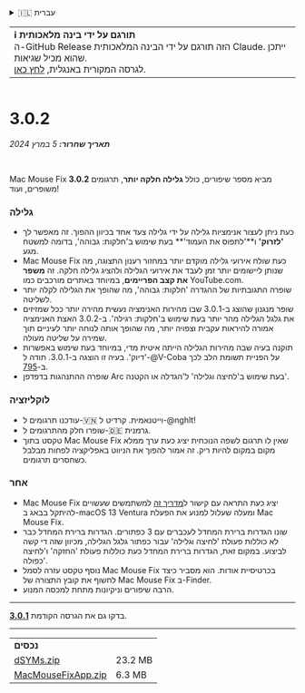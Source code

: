 <details>
<summary>🇮🇱 עברית</summary>

[🇬🇧 English (GitHub)](https://github.com/noah-nuebling/mac-mouse-fix/releases/tag/3.0.2)\
[🇦🇩 Català](https://redirect.macmousefix.com/?target=mmf-release&tag=3.0.2&locale=ca)\
[🇩🇪 Deutsch](https://redirect.macmousefix.com/?target=mmf-release&tag=3.0.2&locale=de)\
[🇪🇸 Español](https://redirect.macmousefix.com/?target=mmf-release&tag=3.0.2&locale=es)\
[🇫🇷 Français](https://redirect.macmousefix.com/?target=mmf-release&tag=3.0.2&locale=fr)\
[🇮🇩 Indonesia](https://redirect.macmousefix.com/?target=mmf-release&tag=3.0.2&locale=id)\
[🇮🇹 Italiano](https://redirect.macmousefix.com/?target=mmf-release&tag=3.0.2&locale=it)\
[🇭🇺 Magyar](https://redirect.macmousefix.com/?target=mmf-release&tag=3.0.2&locale=hu)\
[🇳🇱 Nederlands](https://redirect.macmousefix.com/?target=mmf-release&tag=3.0.2&locale=nl)\
[🇵🇱 Polski](https://redirect.macmousefix.com/?target=mmf-release&tag=3.0.2&locale=pl)\
[🇧🇷 Português (Brasil)](https://redirect.macmousefix.com/?target=mmf-release&tag=3.0.2&locale=pt-BR)\
[🇵🇹 Português (Portugal)](https://redirect.macmousefix.com/?target=mmf-release&tag=3.0.2&locale=pt-PT)\
[🇷🇴 Română](https://redirect.macmousefix.com/?target=mmf-release&tag=3.0.2&locale=ro)\
[🇸🇪 Svenska](https://redirect.macmousefix.com/?target=mmf-release&tag=3.0.2&locale=sv)\
[🇻🇳 Tiếng Việt](https://redirect.macmousefix.com/?target=mmf-release&tag=3.0.2&locale=vi)\
[🇹🇷 Türkçe](https://redirect.macmousefix.com/?target=mmf-release&tag=3.0.2&locale=tr)\
[🇨🇿 Čeština](https://redirect.macmousefix.com/?target=mmf-release&tag=3.0.2&locale=cs)\
[🇬🇷 Ελληνικά](https://redirect.macmousefix.com/?target=mmf-release&tag=3.0.2&locale=el)\
[🇷🇺 Русский](https://redirect.macmousefix.com/?target=mmf-release&tag=3.0.2&locale=ru)\
[🇺🇦 Українська](https://redirect.macmousefix.com/?target=mmf-release&tag=3.0.2&locale=uk)\
**🇮🇱 עברית**\
[🇸🇦 العربية](https://redirect.macmousefix.com/?target=mmf-release&tag=3.0.2&locale=ar)\
[🇮🇳 हिन्दी](https://redirect.macmousefix.com/?target=mmf-release&tag=3.0.2&locale=hi)\
[🇹🇭 ไทย](https://redirect.macmousefix.com/?target=mmf-release&tag=3.0.2&locale=th)\
[🇨🇳 中文 (简体)](https://redirect.macmousefix.com/?target=mmf-release&tag=3.0.2&locale=zh-Hans)\
[🇨🇳 中文 (繁體)](https://redirect.macmousefix.com/?target=mmf-release&tag=3.0.2&locale=zh-Hant)\
[🇭🇰 中文（香港)](https://redirect.macmousefix.com/?target=mmf-release&tag=3.0.2&locale=zh-HK)\
[🇯🇵 日本語](https://redirect.macmousefix.com/?target=mmf-release&tag=3.0.2&locale=ja)\
[🇰🇷 한국어](https://redirect.macmousefix.com/?target=mmf-release&tag=3.0.2&locale=ko)\
[Help translate Mac Mouse Fix to different languages!](https://github.com/noah-nuebling/mac-mouse-fix/discussions/731)
</details>
<table align=><td>
<b>ℹ️ תורגם על ידי בינה מלאכותית</b><br>
ה-GitHub Release הזה תורגם על ידי הבינה המלאכותית Claude. ייתכן שהוא מכיל שגיאות.<br>
לגרסה המקורית באנגלית, <a href="https://github.com/noah-nuebling/mac-mouse-fix/releases/tag/3.0.2">לחץ כאן</a>.
</td></table>

<table></table>

# 3.0.2
***תאריך שחרור:** 5 במרץ 2024*

<br>

Mac Mouse Fix **3.0.2** מביא מספר שיפורים, כולל **גלילה חלקה יותר**, תרגומים משופרים, ועוד!

### גלילה

- כעת ניתן לעצור אנימציות גלילה על ידי גלילה צעד אחד בכיוון ההפוך. זה מאפשר לך **'לזרוק'** ו**'לתפוס את העמוד'** בעת שימוש ב'חלקות: גבוהה', בדומה למשטח מגע.
- Mac Mouse Fix כעת שולח אירועי גלילה מוקדם יותר במחזור רענון התצוגה, מה שנותן ליישומים יותר זמן לעבד את אירועי הגלילה ולהציג גלילה חלקה. זה **משפר את קצב הפריימים**, במיוחד באתרים מורכבים כמו YouTube.com.
- שופרה התגובתיות של ההגדרה 'חלקות: גבוהה', מה שהופך את הגלילה לקלה יותר לשליטה.
- שופר מנגנון שהוצג ב-3.0.1 שבו מהירות האנימציה נעשית מהירה יותר ככל שמזיזים את גלגל הגלילה מהר יותר בעת שימוש ב'חלקות: רגילה'. ב-3.0.2 האצת האנימציה אמורה להיראות עקבית וצפויה יותר, מה שהופך אותה לנוחה יותר לעיניים תוך שמירה על שליטה מעולה.
- תוקנה בעיה שבה מהירות הגלילה הייתה איטית מדי, במיוחד בעת שימוש באפשרות 'דיוק'. בעיה זו הוצגה ב-3.0.1. תודה ל-@V-Coba על הפניית תשומת הלב לכך ב-[795](https://github.com/noah-nuebling/mac-mouse-fix/issues/795).
- שופרה ההתנהגות בדפדפן Arc בעת שימוש ב'לחיצה וגלילה' ל'הגדלה או הקטנה'.

### לוקליזציה

- עודכנו תרגומים ל-🇻🇳 וייטנאמית. קרדיט ל-@nghlt!
- שופרו חלק מהתרגומים ל-🇩🇪 גרמנית.
- טקסט בתוך Mac Mouse Fix שאין לו תרגום לשפה הנוכחית יציג כעת ערך ממלא מקום במקום להיות ריק. זה אמור להפוך את הניווט באפליקציה לפחות מבלבל כשחסרים תרגומים.

### אחר

- Mac Mouse Fix יציג כעת התראה עם קישור ל[מדריך זה](https://github.com/noah-nuebling/mac-mouse-fix/discussions/861) למשתמשים שעשויים להיתקל בבאג ב-macOS 13 Ventura ומעלה שעלול למנוע את הפעלת Mac Mouse Fix.
- שונו הגדרות ברירת המחדל לעכברים עם 3 כפתורים. הגדרות ברירת המחדל כבר לא כוללות פעולת 'לחיצה וגלילה' עבור כפתור גלגל הגלילה, מכיוון שזה די קשה לביצוע. במקום זאת, הגדרות ברירת המחדל כעת כוללות פעולת 'החזקה' ו'לחיצה כפולה'.
- נוסף טקסט עזרה לסמל Mac Mouse Fix בכרטיסיית אודות. הוא מסביר כיצד לחשוף את קובץ התצורה של Mac Mouse Fix ב-Finder.
- הרבה שיפורים וניקיונות מתחת למכסה המנוע.

---

בדקו גם את הגרסה הקודמת [**3.0.1**](https://redirect.macmousefix.com/?target=mmf-release&tag=3.0.1&locale=he).

---

<table align="start">
<tr>
    <td colspan=2>
        <b>נכסים</b>
    </td>
</tr>
<tr>
    <td><a href="https://github.com/noah-nuebling/mac-mouse-fix/releases/download/3.0.2/dSYMs.zip">dSYMs.zip</a></td>
    <td>23.2 MB</td>
</tr>
<tr>
    <td><a href="https://github.com/noah-nuebling/mac-mouse-fix/releases/download/3.0.2/MacMouseFixApp.zip">MacMouseFixApp.zip</a></td>
    <td>6.3 MB</td>
</tr>
</table>